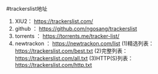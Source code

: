 #trackerslist地址
1. XIU2：           https://trackerslist.com/
2. github ：        https://github.com/ngosang/trackerslist
3. torrents ：      https://torrents.me/tracker-list/
4.  newtrackon ：   https://newtrackon.com/list
(1)精选列表：     https://trackerslist.com/best.txt
(2)完整列表：     https://trackerslist.com/all.txt
(3)HTTP(S)列表：  https://trackerslist.com/http.txt
